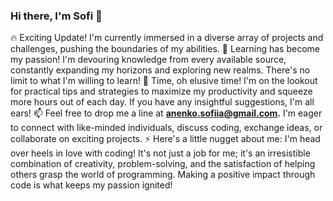 ### Hi there, I'm Sofi 👋

🔥 Exciting Update! I'm currently immersed in a diverse array of projects and challenges, pushing the boundaries of my abilities.
🌱 Learning has become my passion! I'm devouring knowledge from every available source, constantly expanding my horizons and exploring new realms. There's no limit to what I'm willing to learn!
🤔 Time, oh elusive time! I'm on the lookout for practical tips and strategies to maximize my productivity and squeeze more hours out of each day. If you have any insightful suggestions, I'm all ears!
📫 Feel free to drop me a line at **anenko.sofiia@gmail.com.** I'm eager to connect with like-minded individuals, discuss coding, exchange ideas, or collaborate on exciting projects.
⚡ Here's a little nugget about me: I'm head over heels in love with coding! It's not just a job for me; it's an irresistible combination of creativity, problem-solving, and the satisfaction of helping others grasp the world of programming. Making a positive impact through code is what keeps my passion ignited!
